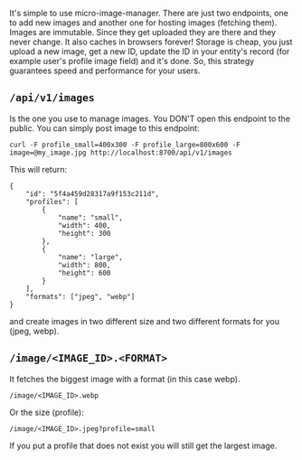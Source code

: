 It's simple to use micro-image-manager. There are just two endpoints, one to add new images and another one for hosting images (fetching them).
Images are immutable. Since they get uploaded they are there and they never change. It also caches in browsers forever! Storage is cheap, you just upload a new image, get a new ID, update the ID in your entity's record (for example user's profile image field) and it's done. So, this strategy guarantees speed and performance for your users.

## `/api/v1/images`

Is the one you use to manage images. You DON'T open this endpoint to the public. You can simply post image to this endpoint:

    curl -F profile_small=400x300 -F profile_large=800x600 -F image=@my_image.jpg http://localhost:8700/api/v1/images

This will return:

    {
        "id": "5f4a459d28317a9f153c211d",
        "profiles": [
            {
                "name": "small",
                "width": 400,
                "height": 300
            },
            {
                "name": "large",
                "width": 800,
                "height": 600
            }
        ],
        "formats": ["jpeg", "webp"]
    }

and create images in two different size and two different formats for you (jpeg, webp).

## `/image/<IMAGE_ID>.<FORMAT>`

It fetches the biggest image with a format (in this case webp).

    /image/<IMAGE_ID>.webp

Or the size (profile):

    /image/<IMAGE_ID>.jpeg?profile=small

If you put a profile that does not exist you will still get the largest image.
